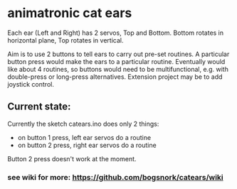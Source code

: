 # animatronic cat ears

Each ear (Left and Right) has 2 servos, Top and Bottom.  Bottom rotates in horizontal plane, Top rotates in vertical.  

Aim is to use 2 buttons to tell ears to carry out pre-set routines.  A particular button press would make the ears to a particular routine.  Eventually would like about 4 routines, so buttons would need to be multifunctional, e.g. with double-press or long-press alternatives.  Extension project may be to add joystick control.  


## Current state:

Currently the sketch catears.ino does only 2 things: 
- on button 1 press, left ear servos do a routine
- on button 2 press, right ear servos do a routine

Button 2 press doesn't work at the moment.  

### see wiki for more: https://github.com/bogsnork/catears/wiki
